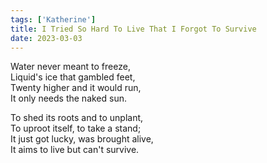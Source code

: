 ```yaml
---  
tags: ['Katherine']  
title: I Tried So Hard To Live That I Forgot To Survive  
date: 2023-03-03  
---
```


Water never meant to freeze,  
Liquid's ice that gambled feet,  
Twenty higher and it would run,  
It only needs the naked sun.

To shed its roots and to unplant,  
To uproot itself, to take a stand;  
It just got lucky, was brought alive,  
It aims to live but can't survive.
